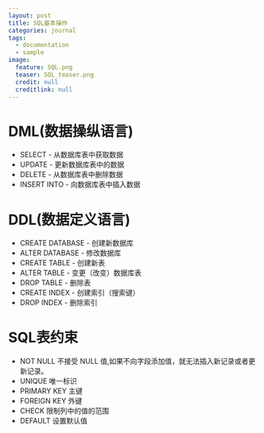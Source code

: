 ```yaml
---
layout: post
title: SQL基本操作
categories: journal
tags:
  - documentation
  - sample
image:
  feature: SQL.png
  teaser: SQL_teaser.png
  credit: null
  creditlink: null
---
```


# DML(数据操纵语言)

- SELECT - 从数据库表中获取数据
- UPDATE - 更新数据库表中的数据
- DELETE - 从数据库表中删除数据
- INSERT INTO - 向数据库表中插入数据

# DDL(数据定义语言)

- CREATE DATABASE - 创建新数据库
- ALTER DATABASE - 修改数据库
- CREATE TABLE - 创建新表
- ALTER TABLE - 变更（改变）数据库表
- DROP TABLE - 删除表
- CREATE INDEX - 创建索引（搜索键）
- DROP INDEX - 删除索引

# SQL表约束

- NOT NULL 不接受 NULL 值,如果不向字段添加值，就无法插入新记录或者更新记录。
- UNIQUE 唯一标识
- PRIMARY KEY 主键
- FOREIGN KEY 外键
- CHECK 限制列中的值的范围
- DEFAULT 设置默认值
